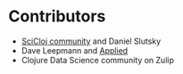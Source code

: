 # Contributors

* [SciCloj community](https://scicloj.github.io/) and Daniel Slutsky
* Dave Leepmann and [Applied](http://www.appliedscience.studio/articles/covid19.html)
* Clojure Data Science community on Zulip
